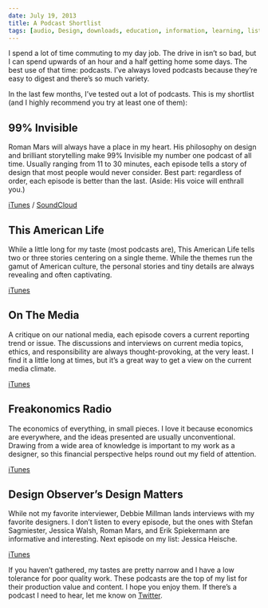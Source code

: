 ```yaml
---
date: July 19, 2013
title: A Podcast Shortlist
tags: [audio, Design, downloads, education, information, learning, listening, podcasts, resources]
---
```


I spend a lot of time commuting to my day job. The drive in isn’t so bad, but I can spend upwards of an hour and a half getting home some days. The best use of that time: podcasts. I’ve always loved podcasts because they’re easy to digest and there’s so much variety.

In the last few months, I’ve tested out a lot of podcasts. This is my shortlist (and I highly recommend you try at least one of them):

## 99% Invisible

Roman Mars will always have a place in my heart. His philosophy on design and brilliant storytelling make 99% Invisible my number one podcast of all time. Usually ranging from 11 to 30 minutes, each episode tells a story of design that most people would never consider. Best part: regardless of order, each episode is better than the last. (Aside: His voice will enthrall you.)

<a href="https://itunes.apple.com/us/podcast/99-invisible/id394775318">iTunes</a> / <a href="https://soundcloud.com/roman-mars">SoundCloud</a>

## This American Life

While a little long for my taste (most podcasts are), This American Life tells two or three stories centering on a single theme. While the themes run the gamut of American culture, the personal stories and tiny details are always revealing and often captivating.

<a href="https://itunes.apple.com/us/podcast/this-american-life/id201671138">iTunes</a>

## On The Media

A critique on our national media, each episode covers a current reporting trend or issue. The discussions and interviews on current media topics, ethics, and responsibility are always thought-provoking, at the very least. I find it a little long at times, but it’s a great way to get a view on the current media climate.

<a href="https://itunes.apple.com/us/podcast/on-the-media/id73330715">iTunes</a>

## Freakonomics Radio

The economics of everything, in small pieces. I love it because economics are everywhere, and the ideas presented are usually unconventional. Drawing from a wide area of knowledge is important to my work as a designer, so this financial perspective helps round out my field of attention.

<a href="https://itunes.apple.com/us/podcast/freakonomics-radio/id354668519">iTunes</a>

## Design Observer’s Design Matters

While not my favorite interviewer, Debbie Millman lands interviews with my favorite designers. I don’t listen to every episode, but the ones with Stefan Sagmiester, Jessica Walsh, Roman Mars, and Erik Spiekermann are informative and interesting. Next episode on my list: Jessica Heische.

<a href="https://itunes.apple.com/us/podcast/design-matters-debbie-millman/id328074695">iTunes</a>

If you haven’t gathered, my tastes are pretty narrow and I have a low tolerance for poor quality work. These podcasts are the top of my list for their production value and content. I hope you enjoy them. If there’s a podcast I need to hear, let me know on <a href="http://twitter.com/justinthrelkeld">Twitter</a>.
